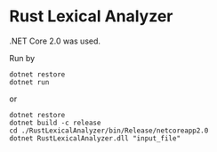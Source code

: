 # Rust Lexical Analyzer
.NET Core 2.0 was used.

Run by 
```
dotnet restore
dotnet run
```
or
```
dotnet restore
dotnet build -c release
cd ./RustLexicalAnalyzer/bin/Release/netcoreapp2.0
dotnet RustLexicalAnalyzer.dll "input_file"
```
